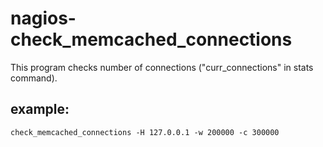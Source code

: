 nagios-check_memcached_connections
================

This program checks number of connections ("curr_connections" in stats
command).

example:
----------------

    check_memcached_connections -H 127.0.0.1 -w 200000 -c 300000

